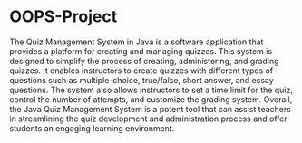 # OOPS-Project
The Quiz Management System in Java is a software application that provides a platform for creating and managing quizzes. 
This system is designed to simplify the process of creating, administering, and grading quizzes. 
It enables instructors to create quizzes with different types of questions such as multiple-choice, true/false, short answer, and essay questions. 
The system also allows instructors to set a time limit for the quiz, control the number of attempts, and customize the grading system. 
Overall, the Java Quiz Management System is a potent tool that can assist teachers in streamlining the quiz development and administration process and offer students an engaging learning environment.


